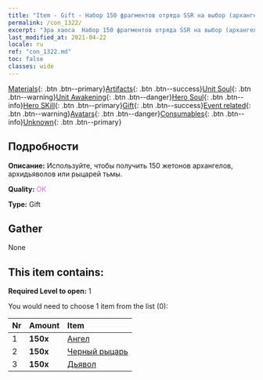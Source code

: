 ```yaml
---
title: "Item - Gift - Набор 150 фрагментов отряда SSR на выбор (архангелы, архидьяволы или черные рыцари)"
permalink: /con_1322/
excerpt: "Эра хаоса  Набор 150 фрагментов отряда SSR на выбор (архангелы, архидьяволы или черные рыцари)"
last_modified_at: 2021-04-22
locale: ru
ref: "con_1322.md"
toc: false
classes: wide
---
```

 [Materials](/ItemsRU/){: .btn .btn--primary}[Artifacts](/ItemsRU/Artifacts/){: .btn .btn--success}[Unit Soul](/ItemsRU/UnitSoul/){: .btn .btn--warning}[Unit Awakening](/ItemsRU/UnitAwakening/){: .btn .btn--danger}[Hero Soul](/ItemsRU/HeroSoul/){: .btn .btn--info}[Hero SKill](/ItemsRU/HeroSkill/){: .btn .btn--primary}[Gift](/ItemsRU/Gift/){: .btn .btn--success}[Event related](/ItemsRU/Events/){: .btn .btn--warning}[Avatars](/ItemsRU/Avatars/){: .btn .btn--danger}[Consumables](/ItemsRU/Consumables/){: .btn .btn--info}[Unknown](/ItemsRU/Unknown/){: .btn .btn--primary}

## Подробности
 **Описание:** Используйте, чтобы получить 150 жетонов архангелов, архидьяволов или рыцарей тьмы.

 **Quality:** <span style="color: #DA70D6">OK</span>

 **Type:** Gift

## Gather

  None

## This item contains:

 **Required Level to open:** 1

 You would need to choose 1 item from the list (0):

  | Nr | Amount |     Item    |
  |:---|:-------|:------------|
  | 1 |  **150x** | [Ангел](/ItemsRU/unt_196/) |  | 
  | 2 |  **150x** | [Черный рыцарь](/ItemsRU/unt_213/) |  | 
  | 3 |  **150x** | [Дьявол](/ItemsRU/unt_232/) |  | 

